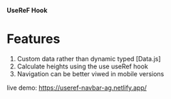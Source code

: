 **UseReF Hook**

Features
===========
1. Custom data rather than dynamic typed [Data.js]
2. Calculate heights using the use useRef hook
3. Navigation can be better viwed in mobile versions

live demo:
https://useref-navbar-ag.netlify.app/
